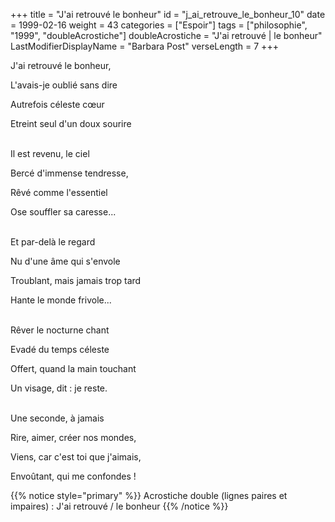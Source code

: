 +++
title = "J'ai retrouvé le bonheur"
id = "j_ai_retrouve_le_bonheur_10"
date = 1999-02-16
weight = 43
categories = ["Espoir"]
tags = ["philosophie", "1999", "doubleAcrostiche"]
doubleAcrostiche = "J'ai retrouvé | le bonheur"
LastModifierDisplayName = "Barbara Post"
verseLength = 7
+++

J'ai retrouvé le bonheur,

L'avais-je oublié sans dire

Autrefois céleste cœur

Etreint seul d'un doux sourire

 \
Il est revenu, le ciel

Bercé d'immense tendresse,

Rêvé comme l'essentiel

Ose souffler sa caresse...

 \
Et par-delà le regard

Nu d'une âme qui s'envole

Troublant, mais jamais trop tard

Hante le monde frivole...

 \
Rêver le nocturne chant

Evadé du temps céleste

Offert, quand la main touchant

Un visage, dit : je reste.

 \
Une seconde, à jamais

Rire, aimer, créer nos mondes,

Viens, car c'est toi que j'aimais,

Envoûtant, qui me confondes !

{{% notice style="primary" %}}
Acrostiche double (lignes paires et impaires) : J'ai retrouvé / le bonheur
{{% /notice %}}
